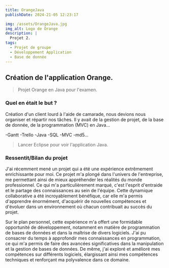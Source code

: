 ```yaml
---
title: OrangeJava
publishDate: 2024-21-05 12:23:17

img: /assets/OrangeJava.jpg 
img_alt: Logo de Orange
description: |
  Projet 2.
tags:
  - Projet de groupe
  - Développement Application
  - Base de donnée
---
```


## Création de l'application Orange.

> Projet Orange en Java pour l'examen.

### Quel en était le but ?

Création d'un client lourd à l'aide de camarade, nous devions nous organiser et répartir nos tâches. Il y avait de la gestion de projet, de la base de donnée, de la programmation (MVC) en Java...

-Gantt
-Trello
-Java
-SQL
-MVC
-md5...


> Lancer Eclipse pour voir l'application Java.

### Ressentit/Bilan du projet

J'ai récemment mené un projet qui a été une expérience extrêmement enrichissante pour moi. Ce projet m'a plongé dans l'univers de l'entreprise, me permettant ainsi de mieux appréhender les réalités du monde professionnel. Ce qui m'a particulièrement marqué, c'est l'esprit d'entraide et le partage des connaissances au sein de l'équipe. Cette dynamique collaborative a été incroyablement bénéfique, car elle m'a permis d'apprendre énormément, d'acquérir de nouvelles compétences et d'évoluer dans un environnement où chacun contribuait au succès du projet.

Sur le plan personnel, cette expérience m'a offert une formidable opportunité de développement, notamment en matière de programmation de bases de données et dans la maîtrise de divers logiciels. J'ai pu consacrer du temps à approfondir mes connaissances en programmation, ce qui m'a permis de faire des avancées significatives dans la manipulation et la gestion de bases de données. De même, j'ai exploré et amélioré mes compétences sur différents logiciels, élargissant ainsi mes compétences techniques et renforçant ma polyvalence dans ce domaine.